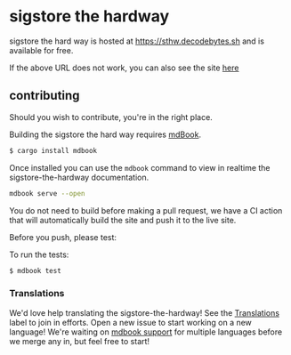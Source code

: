 # sigstore the hardway

sigstore the hard way is hosted at https://sthw.decodebytes.sh and is available for free.

If the above URL does not work, you can also see the site [here](https://lukehinds.github.io/sigstore-the-hard-way/)

## contributing

Should you wish to contribute, you're in the right place.

Building the sigstore the hard way requires [mdBook].

[mdBook]: https://github.com/rust-lang-nursery/mdBook
[rust-mdbook]: https://github.com/rust-lang/rust/blob/master/src/tools/rustbook/Cargo.toml

```bash
$ cargo install mdbook
```

Once installed you can use the `mdbook` command to view in realtime the sigstore-the-hardway documentation.

```bash
mdbook serve --open
```

You do not need to build before making a pull request, we have a CI action that will automatically
build the site and push it to the live site.

Before you push, please test:

To run the tests:

```bash
$ mdbook test
```

### Translations

We'd love help translating the sigstore-the-hardway! See the [Translations] label to join in
efforts. Open a new issue to start working on a new language! We're waiting on [mdbook support] for multiple languages
before we merge any in, but feel free to start!

[Translations]: https://github.com/rust-lang/book/issues?q=is%3Aopen+is%3Aissue+label%3ATranslations
[mdbook support]: https://github.com/rust-lang-nursery/mdBook/issues/5
